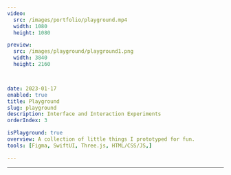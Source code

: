 ```yaml
---
video:
  src: /images/portfolio/playground.mp4
  width: 1080
  height: 1080

preview:
  src: /images/playground/playground1.png
  width: 3840
  height: 2160



date: 2023-01-17
enabled: true
title: Playground
slug: playground
description: Interface and Interaction Experiments
orderIndex: 3

isPlayground: true
overview: A collection of little things I prototyped for fun.
tools: [Figma, SwiftUI, Three.js, HTML/CSS/JS,]

---
```


---



